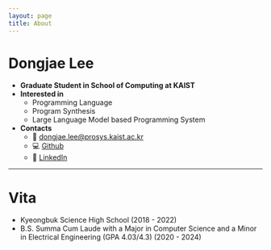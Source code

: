 ```yaml
---
layout: page
title: About
---
```


# Dongjae Lee

- **Graduate Student in School of Computing at KAIST**
- **Interested in**
    - Programming Language
    - Program Synthesis
    - Large Language Model based Programming System
- **Contacts**
    - 📧 [dongjae.lee@prosys.kaist.ac.kr](dongjae.lee@prosys.kaist.ac.kr)
    - 💻 [Github](https://github.com/duncan020313)
    - 🔗 [LinkedIn](https://www.linkedin.com/in/%EB%8F%99%EC%9E%AC-%EC%9D%B4-b837a824b/)
    

---

# Vita

- Kyeongbuk Science High School (2018 - 2022)
- B.S. Summa Cum Laude with a Major in Computer Science and a Minor in Electrical Engineering (GPA 4.03/4.3) (2020 - 2024)
